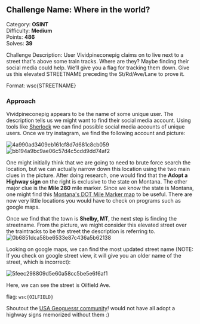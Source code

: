 ## Challenge Name: Where in the world?
Category: **OSINT**  
Difficulty: **Medium**  
Points: **486**  
Solves: **39**

Challenge Description: 
User Vividpineconepig claims on to live next to a street that's above some train tracks. Where are they? Maybe finding their social media could help. We’ll give you a flag for tracking them down. Give us this elevated STREETNAME preceding the St/Rd/Ave/Lane to prove it.

Format: wsc{STREETNAME}

### Approach

Vividpineconepig appears to be the name of some unique user. The description tells us we might want to find their social media account. Using tools like [Sherlock](https://github.com/sherlock-project/sherlock) we can find possible social media accounts of unique users. Once we try instagram, we find the following account and picture:

![4a990ad3409eb161cf8d7d681c8cb059](https://user-images.githubusercontent.com/74334127/160300607-3fa23b1d-c2e0-4b6a-a7f1-bfe2a1a642ac.png)
![bb194a9bc9ae06c57d4c5cdd9dd74af2](https://user-images.githubusercontent.com/74334127/160300608-b105ea2f-2ec8-4cc2-8fbd-c1cd84cfe07b.png)

One might initially think that we are going to need to brute force search the location, but we can actually narrow down this location using the two main clues in the picture. After doing research, one would find that the **Adopt a Highway sign** on the right is exclusive to the state on Montana. The other major clue is the **Mile 280** mile marker. Since we know the state is Montana, one might find this [Montana's DOT Mile Marker map](https://gis-mdt.opendata.arcgis.com/datasets/eaa5f283dd7f4a33bd30f8a392925e7f_0/explore?location=47.504619%2C-108.692992%2C7.94) to be useful. There are now very little locations you would have to check on programs such as google maps.

Once we find that the town is **Shelby, MT**, the next step is finding the streetname. From the picture, we might consider this elevated street over the traintracks to be the street the description is referring to.
![0b6851dca58be6533e87c436a5b62138](https://user-images.githubusercontent.com/74334127/160300873-44b07ed0-90d0-4625-980f-46f04c6f0760.png)

Looking on google maps, we can find the most updated street name (NOTE: If you check on google street view, it will give you an older name of the street, which is incorrect):

![5feec298809d5e60a58cc5be5e6f6af1](https://user-images.githubusercontent.com/74334127/160300930-e5316625-b4e5-4842-83f3-49c357f0e7ad.png)

Here, we can see the street is Oilfield Ave.

flag: `wsc{OILFIELD}`

Shoutout the [USA Geoguessr community](https://discord.gg/wx7CUMAxJQ)! would not have all adopt a highway signs memorized without them :)



